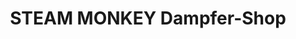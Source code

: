 ---
title: "STEAM MONKEY Dampfer-Shop"
url: /waldshut-tiengen/steam-monkey-dampfer-shop/
shop: E-Zigaretten
---